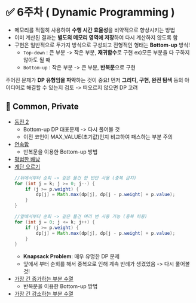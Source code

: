 
# ✅ 6주차 ( Dynamic Programming )

- 메모리를 적절히 사용하여 **수행 시간 효율성**을 비약적으로 향상시키는 방법
- 이미 계산된 결과는 **별도의 메모리 영역에 저장**하여 다시 계산하지 않도록 함
- 구현은 일반적으로 두가지 방식으로 구성되고 전형적인 형태는 **Bottom-up** 방식!
  - `Top-down` : 큰 부분 -> 작은 부분, **재귀함수**로 구현  ex)모든 부분을 다 구하지 않아도 될 때
  - `Bottom-up` : 작은 부분 -> 큰 부분, **반복문**으로 구현

주어진 문제가 **DP 유형임을 파악**하는 것이 중요!
먼저 **그리디, 구현, 완전 탐색** 등의 아이디어로 해결할 수 있는지 검토 -> 떠오르지 않으면 DP 고려

## 📝 Common, Private

- [동전 2](https://www.acmicpc.net/problem/2294)
  - Bottom-up DP 대표문제 -> 다시 풀어볼 것
  - 이전 코인이 MAX_VALUE(초기값)인지 비교하여 패스하는 부분 주의
- [연속합](https://www.acmicpc.net/problem/1912)
  - 반복문을 이용한 Bottom-up 방법
- [평범한 배낭](https://www.acmicpc.net/problem/12865)
- [계단 오르기](https://www.acmicpc.net/problem/2579)
	```java  
	//뒤에서부터 순회 -> 같은 물건 한 번만 사용 (중복 금지)
	for (int j = k; j >= 0; j--) {  
	    if (j >= p.weight) {  
	        dp[j] = Math.max(dp[j], dp[j - p.weight] + p.value);  
	    }  
	}  

	//앞에서부터 순회 -> 같은 물건 여러 번 사용 가능 (중복 허용)
	for (int j = 0; j <= k; j++) {  
	    if (j >= p.weight) {  
	        dp[j] = Math.max(dp[j], dp[j - p.weight] + p.value);  
	    }  
	} 
	```
	- **Knapsack Problem**: 매우 유명한 DP 문제
	- 앞에서 부터 순회를 해서 중복으로 인해 계속 반례가 생겼었음 -> 다시 풀어볼 것!
- [가장 긴 증가하는 부분 수열](https://www.acmicpc.net/problem/11053)
  - 반복문을 이용한 Bottom-up 방법
- [가장 긴 감소하는 부분 수열](https://www.acmicpc.net/problem/11722)
